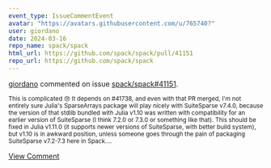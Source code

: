 ```yaml
---
event_type: IssueCommentEvent
avatar: "https://avatars.githubusercontent.com/u/765740?"
user: giordano
date: 2024-03-16
repo_name: spack/spack
html_url: https://github.com/spack/spack/pull/41151
repo_url: https://github.com/spack/spack
---
```


<a href='https://github.com/giordano' target='_blank'>giordano</a> commented on issue <a href='https://github.com/spack/spack/pull/41151' target='_blank'>spack/spack#41151</a>.

<small>This is complicated 😢  It depends on #41738, and even with that PR merged, I'm not entirely sure Julia's SparseArrays package will play nicely with SuiteSparse v7.4.0, because the version of that stdlib bundled with Julia v1.10 was written with compatibility for an earlier version of SuiteSparse (I think 7.2.0 or 7.3.0 or something like that).  This should be fixed in Julia v1.11.0 (it supports newer versions of SuiteSparse, with better build system), but v1.10 is in awkward position, unless someone goes through the pain of packaging SuiteSparse v7.2-7.3 here in Spack....</small>

<a href='https://github.com/spack/spack/pull/41151' target='_blank'>View Comment</a>